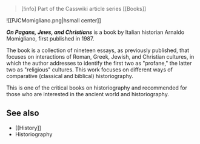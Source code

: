 > [!info] Part of the Casswiki article series [[Books]]

![[PJCMomigliano.png|hsmall center]]


_**On Pagans, Jews, and Christians**_ is a book by Italian historian Arnaldo Momigliano, first published in 1987.

The book is a collection of nineteen essays, as previously published, that focuses on interactions of Roman, Greek, Jewish, and Christian cultures, in which the author addresses to identify the first two as "profane," the latter two as "religious" cultures. This work focuses on different ways of comparative (classical and biblical) historiography.

This is one of the critical books on historiography and recommended for those who are interested in the ancient world and historiography.

See also
--------

*   [[History]]
*   Historiography